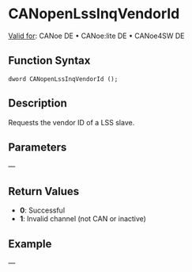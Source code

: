 # CANopenLssInqVendorId

[Valid for](../../../../Shared/FeatureAvailability.md): CANoe DE • CANoe:lite DE • CANoe4SW DE

## Function Syntax

`dword CANopenLssInqVendorId ();`

## Description

Requests the vendor ID of a LSS slave.

## Parameters

—

## Return Values

- **0**: Successful
- **1**: Invalid channel (not CAN or inactive)

## Example

—
